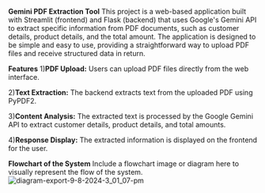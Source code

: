 **Gemini PDF Extraction Tool**
This project is a web-based application built with Streamlit (frontend) and Flask (backend) that uses Google's Gemini API to extract specific information from PDF documents, such as customer details, product details, and the total amount. The application is designed to be simple and easy to use, providing a straightforward way to upload PDF files and receive structured data in return.




**Features**
1)**PDF Upload:** Users can upload PDF files directly from the web interface.

2)**Text Extraction:** The backend extracts text from the uploaded PDF using PyPDF2.

3)**Content Analysis:** The extracted text is processed by the Google Gemini API to extract customer details, product details, and total amounts.

4)**Response Display:** The extracted information is displayed on the frontend for the user.





**Flowchart of the System**
Include a flowchart image or diagram here to visually represent the flow of the system.
![diagram-export-9-8-2024-3_01_07-pm](https://github.com/user-attachments/assets/30a9aa14-08dc-4e52-b9d6-d6f5c7e986ef)
